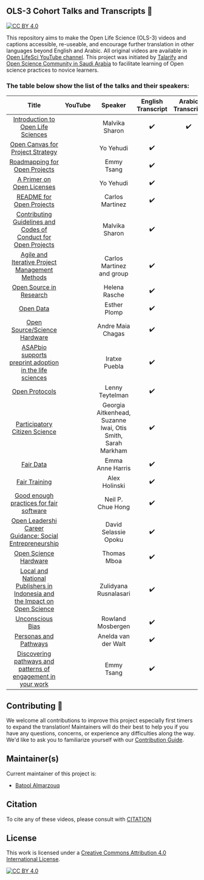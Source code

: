 ## OLS-3 Cohort Talks and Transcripts 💬 

[![CC BY 4.0][cc-by-shield]][cc-by]


This repository aims to make the Open Life Science (OLS-3) videos and captions accessible, re-useable, and encourage further translation in other languages beyond English and Arabic. All original videos are available in [Open LifeSci YouTube channel](https://www.youtube.com/channel/UCs12-ZgnDJOWIWN3Vo1XHXA). This project was initiated by [Talarify](https://twitter.com/talarify?lang=en) and [Open Science Community in Saudi Arabia](https://twitter.com/OpenSciSaudi) to facilitate learning of Open science practices to novice learners.

### The table below show the list of the talks and their speakers:


|                                     Title                                     	|                                                      YouTube                                                     	|                           Speaker                           	| English Transcript 	| Arabic Transcript 	|
|:-----------------------------------------------------------------------------:	|:----------------------------------------------------------------------------------------------------------------:	|:-----------------------------------------------------------:	|:------------------:	|:-----------------:	|
|                     [Introduction to Open Life Sciences]()                    	| [<img src ='https://www.online-tech-tips.com/wp-content/uploads/2019/07/youtube-1.png'  width=35 height=15 />]() 	|                        Malvika Sharon                       	| :heavy_check_mark: 	|         :heavy_check_mark:          	|
|                      [Open Canvas for Project Strategy]()                     	| [<img src ='https://www.online-tech-tips.com/wp-content/uploads/2019/07/youtube-1.png'  width=35 height=15 />]() 	|                          Yo Yehudi                          	| :heavy_check_mark: 	|                   	|
|                       [Roadmapping for Open Projects]()                       	| [<img src ='https://www.online-tech-tips.com/wp-content/uploads/2019/07/youtube-1.png'  width=35 height=15 />]() 	|                          Emmy Tsang                         	| :heavy_check_mark: 	|                   	|
|                         [A Primer on Open Licenses]()                         	| [<img src ='https://www.online-tech-tips.com/wp-content/uploads/2019/07/youtube-1.png'  width=35 height=15 />]() 	|                          Yo Yehudi                          	| :heavy_check_mark: 	|                   	|
|                          [README for Open Projects]()                         	| [<img src ='https://www.online-tech-tips.com/wp-content/uploads/2019/07/youtube-1.png'  width=35 height=15 />]() 	|                       Carlos Martinez                       	| :heavy_check_mark: 	|                   	|
|       [Contributing Guidelines and Codes of Conduct for Open Projects]()      	| [<img src ='https://www.online-tech-tips.com/wp-content/uploads/2019/07/youtube-1.png'  width=35 height=15 />]() 	|                        Malvika Sharon                       	| :heavy_check_mark: 	|                   	|
|               [Agile and Iterative Project Management Methods]()              	| [<img src ='https://www.online-tech-tips.com/wp-content/uploads/2019/07/youtube-1.png'  width=35 height=15 />]() 	|                  Carlos Martinez and group                  	| :heavy_check_mark: 	|                   	|
|                          [Open Source in Research]()                          	| [<img src ='https://www.online-tech-tips.com/wp-content/uploads/2019/07/youtube-1.png'  width=35 height=15 />]() 	|                        Helena Rasche                        	| :heavy_check_mark: 	|                   	|
|                                 [Open Data]()                                 	| [<img src ='https://www.online-tech-tips.com/wp-content/uploads/2019/07/youtube-1.png'  width=35 height=15 />]() 	|                         Esther Plomp                        	| :heavy_check_mark: 	|                   	|
|                        [Open Source/Science Hardware]()                       	| [<img src ='https://www.online-tech-tips.com/wp-content/uploads/2019/07/youtube-1.png'  width=35 height=15 />]() 	|                      Andre Maia Chagas                      	| :heavy_check_mark: 	|                   	|
|          [ASAPbio supports preprint adoption in the life sciences]()          	| [<img src ='https://www.online-tech-tips.com/wp-content/uploads/2019/07/youtube-1.png'  width=35 height=15 />]() 	|                        Iratxe Puebla                        	| :heavy_check_mark: 	|                   	|
|                               [Open Protocols]()                              	| [<img src ='https://www.online-tech-tips.com/wp-content/uploads/2019/07/youtube-1.png'  width=35 height=15 />]() 	|                       Lenny Teytelman                       	| :heavy_check_mark: 	|                   	|
|                       [Participatory Citizen Science]()                       	| [<img src ='https://www.online-tech-tips.com/wp-content/uploads/2019/07/youtube-1.png'  width=35 height=15 />]() 	| Georgia Aitkenhead, Suzanne lwai, Otis Smith, Sarah Markham 	| :heavy_check_mark: 	|                   	|
|                                 [Fair Data]()                                 	| [<img src ='https://www.online-tech-tips.com/wp-content/uploads/2019/07/youtube-1.png'  width=35 height=15 />]() 	|                       Emma Anne Harris                      	| :heavy_check_mark: 	|                   	|
|                               [Fair Training]()                               	| [<img src ='https://www.online-tech-tips.com/wp-content/uploads/2019/07/youtube-1.png'  width=35 height=15 />]() 	|                        Alex Holinski                        	| :heavy_check_mark: 	|                   	|
|                  [Good enough practices for fair software]()                  	| [<img src ='https://www.online-tech-tips.com/wp-content/uploads/2019/07/youtube-1.png'  width=35 height=15 />]() 	|                      Neil P. Chue Hong                      	| :heavy_check_mark: 	|                   	|
|          [Open Leadershi Career Guidance: Social Entrepreneurship]()          	| [<img src ='https://www.online-tech-tips.com/wp-content/uploads/2019/07/youtube-1.png'  width=35 height=15 />]() 	|                     David Selassie Opoku                    	| :heavy_check_mark: 	|                   	|
|                           [Open Science Hardware]()                           	| [<img src ='https://www.online-tech-tips.com/wp-content/uploads/2019/07/youtube-1.png'  width=35 height=15 />]() 	|                         Thomas Mboa                         	| :heavy_check_mark: 	|                   	|
| [Local and National Publishers in Indonesia and the Impact on Open Science]() 	| [<img src ='https://www.online-tech-tips.com/wp-content/uploads/2019/07/youtube-1.png'  width=35 height=15 />]() 	|                    Zulidyana Rusnalasari                    	| :heavy_check_mark: 	|                   	|
|                              [Unconscious Bias]()                             	| [<img src ='https://www.online-tech-tips.com/wp-content/uploads/2019/07/youtube-1.png'  width=35 height=15 />]() 	|                      Rowland Mosbergen                      	| :heavy_check_mark: 	|                   	|
|                           [Personas and Pathways]()                           	| [<img src ='https://www.online-tech-tips.com/wp-content/uploads/2019/07/youtube-1.png'  width=35 height=15 />]() 	|                     Anelda van der Walt                     	| :heavy_check_mark: 	|                   	|
|        [Discovering pathways and patterns of engagement in your work]()       	| [<img src ='https://www.online-tech-tips.com/wp-content/uploads/2019/07/youtube-1.png'  width=35 height=15 />]() 	|                          Emmy Tsang                         	| :heavy_check_mark: 	|                   	|

## Contributing :gift_heart:

We welcome all contributions to improve this project especially first timers to expand the translation! Maintainers will do their best to help you if you have any
questions, concerns, or experience any difficulties along the way. We'd like to ask you to familiarize yourself with our [Contribution Guide](CONTRIBUTING.md).

## Maintainer(s)

Current maintainer of this project is:

* [Batool Almarzouq](https://github.com/BatoolMM)

## Citation

To cite any of these videos, please consult with [CITATION](CITATION)

## License

This work is licensed under a
[Creative Commons Attribution 4.0 International License][cc-by].

[![CC BY 4.0][cc-by-image]][cc-by]

[cc-by]: http://creativecommons.org/licenses/by/4.0/
[cc-by-image]: https://i.creativecommons.org/l/by/4.0/88x31.png
[cc-by-shield]: https://img.shields.io/badge/License-CC%20BY%204.0-lightgrey.svg
